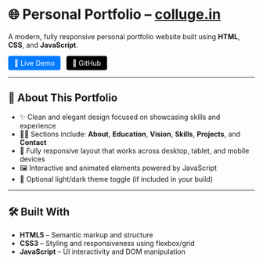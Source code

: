 <h1>🌐 Personal Portfolio – <a href="https://colluge.in" target="_blank">colluge.in</a></h1>

<p>A modern, fully responsive personal portfolio website built using <strong>HTML</strong>, <strong>CSS</strong>, and <strong>JavaScript</strong>.</p>

<p>
  <a href="https://colluge.in" target="_blank" style="display:inline-block; background-color:#007bff; color:white; padding:6px 12px; text-decoration:none; border-radius:4px;">🔗 Live Demo</a>
  &nbsp;
  <a href="https://github.com/your-username/your-repo" target="_blank" style="display:inline-block; background-color:#000; color:white; padding:6px 12px; text-decoration:none; border-radius:4px;">🐙 GitHub</a>
</p>

<hr>

<h2>📌 About This Portfolio</h2>
<ul>
  <li>✨ Clean and elegant design focused on showcasing skills and experience</li>
  <li>👨‍💻 Sections include: <strong>About</strong>, <strong>Education</strong>, <strong>Vision</strong>, <strong>Skills</strong>, <strong>Projects</strong>, and <strong>Contact</strong></li>
  <li>📱 Fully responsive layout that works across desktop, tablet, and mobile devices</li>
  <li>🖼️ Interactive and animated elements powered by JavaScript</li>
  <li>🌙 Optional light/dark theme toggle (if included in your build)</li>
</ul>

<hr>

<h2>🛠️ Built With</h2>
<ul>
  <li><strong>HTML5</strong> – Semantic markup and structure</li>
  <li><strong>CSS3</strong> – Styling and responsiveness using flexbox/grid</li>
  <li><strong>JavaScript</strong> – UI interactivity and DOM manipulation</li>
</ul>
